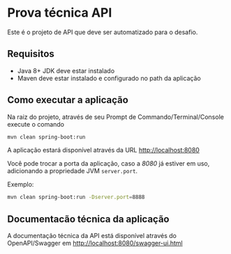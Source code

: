 # Prova técnica API

Este é o projeto de API que deve ser automatizado para o desafio.

##  Requisitos
 * Java 8+ JDK deve estar instalado
 * Maven deve estar instalado e configurado no path da aplicação
 
## Como executar a aplicação 

Na raiz do projeto, através de seu Prompt de Commando/Terminal/Console execute o comando 

```bash
mvn clean spring-boot:run
```

A aplicação estará disponível através da URL [http://localhost:8080](http://localhost:8080)

Você pode trocar a porta da aplicação, caso a _8080_ já estiver em uso, adicionando a propriedade JVM `server.port`.

Exemplo:

```bash
mvn clean spring-boot:run -Dserver.port=8888
```

## Documentacão técnica da aplicação

A documentação técnica da API está disponível através do OpenAPI/Swagger em [http://localhost:8080/swagger-ui.html](http://localhost:8080/swagger-ui.html)
